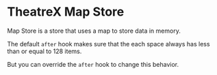 # TheatreX Map Store

Map Store is a store that uses a map to store data in memory.

The default `after` hook makes sure that the each space always has less than or equal to 128 items.

But you can override the `after` hook to change this behavior.
